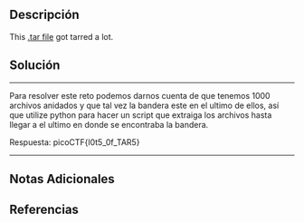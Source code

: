 ## Descripción

This [.tar file](https://jupiter.challenges.picoctf.org/static/52084b5ad360b25f9af83933114324e0/1000.tar) got tarred a lot.
## Solución

***
Para resolver este reto podemos darnos cuenta de que tenemos 1000 archivos anidados y que tal vez la bandera este en el ultimo de ellos, así que utilize python para hacer un script que extraiga los archivos hasta llegar a el ultimo en donde se encontraba la bandera. 

Respuesta: picoCTF{l0t5_0f_TAR5}
***
## Notas Adicionales

## Referencias